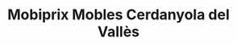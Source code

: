 ---
title: "Mobiprix Mobles Cerdanyola del Vallès"
url: /cerdanyola-del-valles/mobiprix-mobles-cerdanyola-del-valles/
shop: Möbel
---